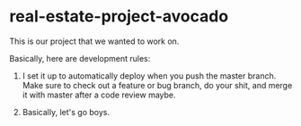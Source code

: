 # real-estate-project-avocado
This is our project that we wanted to work on.

Basically, here are development rules:

1. I set it up to automatically deploy when you push the master branch. Make sure to check out a feature or bug branch,
do your shit, and merge it with master after a code review maybe.

2. Basically, let's go boys.

